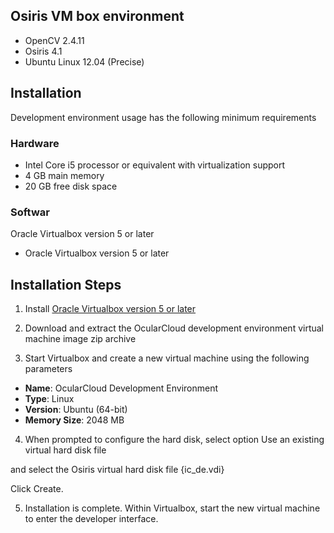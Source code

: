 ## Osiris VM box environment

<ul>
<li>OpenCV 2.4.11</li>
<li>Osiris 4.1</li>
<li>Ubuntu Linux 12.04 (Precise)</li>
</ul>

## Installation
Development environment usage has the following minimum requirements

### Hardware

<ul>
<li>Intel Core i5 processor or equivalent with virtualization support</li>
<li>4 GB main memory</li>
<li>20 GB free disk space</li>
</ul>

### Softwar

Oracle Virtualbox version 5 or later

<ul><li>Oracle Virtualbox version 5 or later</li></ul>


## Installation Steps

1. Install <a href="https://www.virtualbox.org/wiki/Downloads">Oracle Virtualbox version 5 or later</a>

2. Download and extract the OcularCloud development environment virtual machine image zip archive

3. Start Virtualbox and create a new virtual machine using the following parameters

<ul>
  <li><b>Name</b>: OcularCloud Development Environment</li>
   <li><b>Type</b>: Linux</li>
   <li><b>Version</b>: Ubuntu (64-bit)</li>
   <li><b>Memory Size</b>: 2048 MB</li>
</ul>

4. When prompted to configure the hard disk, select option Use an existing virtual hard disk file

and select the Osiris virtual hard disk file  {ic_de.vdi}

Click Create.

5. Installation is complete. Within Virtualbox, start the new virtual machine to enter the developer interface.
